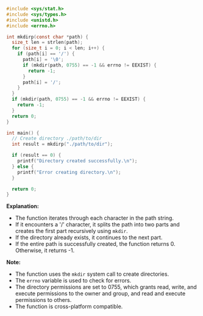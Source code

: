 ```c
#include <sys/stat.h>
#include <sys/types.h>
#include <unistd.h>
#include <errno.h>

int mkdirp(const char *path) {
  size_t len = strlen(path);
  for (size_t i = 0; i < len; i++) {
    if (path[i] == '/') {
      path[i] = '\0';
      if (mkdir(path, 0755) == -1 && errno != EEXIST) {
        return -1;
      }
      path[i] = '/';
    }
  }
  if (mkdir(path, 0755) == -1 && errno != EEXIST) {
    return -1;
  }
  return 0;
}

int main() {
  // Create directory ./path/to/dir
  int result = mkdirp("./path/to/dir");

  if (result == 0) {
    printf("Directory created successfully.\n");
  } else {
    printf("Error creating directory.\n");
  }

  return 0;
}
```

**Explanation:**

* The function iterates through each character in the path string.
* If it encounters a '/' character, it splits the path into two parts and creates the first part recursively using `mkdir`.
* If the directory already exists, it continues to the next part.
* If the entire path is successfully created, the function returns 0. Otherwise, it returns -1.

**Note:**

* The function uses the `mkdir` system call to create directories.
* The `errno` variable is used to check for errors.
* The directory permissions are set to 0755, which grants read, write, and execute permissions to the owner and group, and read and execute permissions to others.
* The function is cross-platform compatible.
